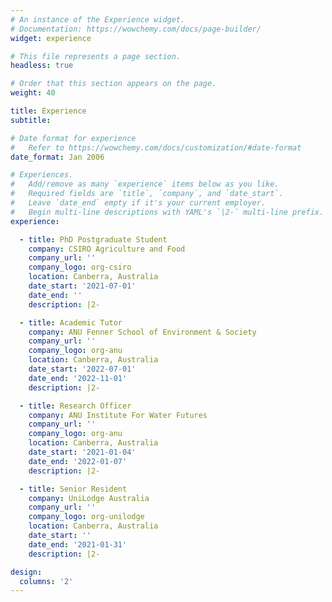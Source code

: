 ```yaml
---
# An instance of the Experience widget.
# Documentation: https://wowchemy.com/docs/page-builder/
widget: experience

# This file represents a page section.
headless: true

# Order that this section appears on the page.
weight: 40

title: Experience
subtitle:

# Date format for experience
#   Refer to https://wowchemy.com/docs/customization/#date-format
date_format: Jan 2006

# Experiences.
#   Add/remove as many `experience` items below as you like.
#   Required fields are `title`, `company`, and `date_start`.
#   Leave `date_end` empty if it's your current employer.
#   Begin multi-line descriptions with YAML's `|2-` multi-line prefix.
experience:

  - title: PhD Postgraduate Student
    company: CSIRO Agriculture and Food
    company_url: ''
    company_logo: org-csiro
    location: Canberra, Australia
    date_start: '2021-07-01'
    date_end: ''
    description: |2-

  - title: Academic Tutor
    company: ANU Fenner School of Environment & Society
    company_url: ''
    company_logo: org-anu
    location: Canberra, Australia
    date_start: '2022-07-01'
    date_end: '2022-11-01'
    description: |2-

  - title: Research Officer
    company: ANU Institute For Water Futures
    company_url: ''
    company_logo: org-anu
    location: Canberra, Australia
    date_start: '2021-01-04'
    date_end: '2022-01-07'
    description: |2-

  - title: Senior Resident
    company: UniLodge Australia
    company_url: ''
    company_logo: org-unilodge
    location: Canberra, Australia
    date_start: ''
    date_end: '2021-01-31'
    description: |2-

design:
  columns: '2'
---
```

